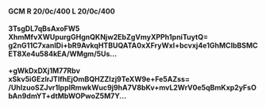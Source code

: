 #### GCM R 20/0c/400 L 20/0c/400
**3TsgDL7qBsAxoFW5**<br/>**XhmMfvXWUpurgGHgnQKNjw2EbZgVmyXPPh1pniTuytQ=**<br/>**g2nG11C7xanIDi+bR9AvkqHTBUQATA0xXFryWxI+bcvxj4e1GhMClbBSMCET8Xe4u584kEA/WMgm/5Us...**<br/><br/>
**+gWkDxDXj1M77Rbv**<br/>**xSkv5iGEzlrJTlfhEjOmBQHZZIzj9TeXW9e+Fe5AZss=**<br/>**/UhlzuoSZJvr1lppIRmwkWuc9j9hA7V8bKv+mvL2WrV0e5qBmKxp2yFsObAn9dmYT+dtMbWOPwoZ5M7Y...**